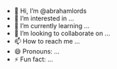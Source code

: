 - 👋 Hi, I’m @abrahamlords
- 👀 I’m interested in ...
- 🌱 I’m currently learning ...
- 💞️ I’m looking to collaborate on ...
- 📫 How to reach me ...
- 😄 Pronouns: ...
- ⚡ Fun fact: ...

<!---
abrahamlords/abrahamlords is a ✨ special ✨ repository because its `README.md` (this file) appears on your GitHub profile.
You can click the Preview link to take a look at your changes.
--->
